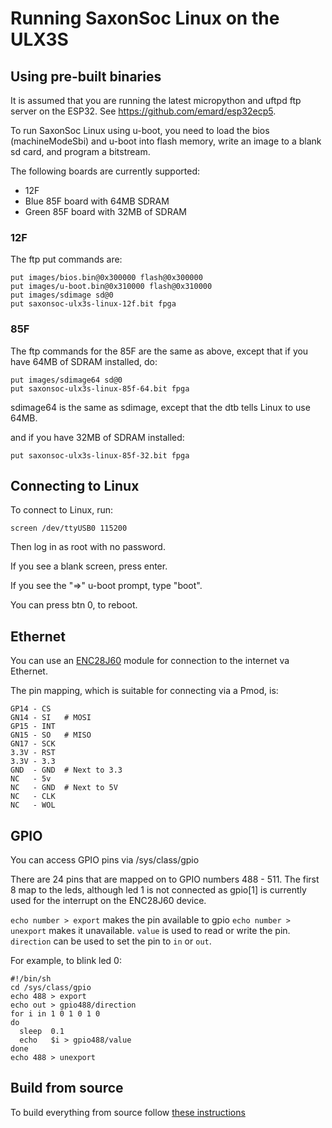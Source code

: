 # Running SaxonSoc Linux on the ULX3S

## Using pre-built binaries

It is assumed that you are running the latest micropython and uftpd ftp server on the ESP32. See https://github.com/emard/esp32ecp5.

To run SaxonSoc Linux using u-boot, you need to load the bios (machineModeSbi) and u-boot into flash memory, write an image to a blank sd card, and program a bitstream.

The following boards are currently supported:

- 12F
- Blue 85F board with 64MB SDRAM
- Green 85F board with 32MB of SDRAM

### 12F

The ftp put commands are:

```
put images/bios.bin@0x300000 flash@0x300000
put images/u-boot.bin@0x310000 flash@0x310000
put images/sdimage sd@0
put saxonsoc-ulx3s-linux-12f.bit fpga
```

### 85F

The ftp commands for the 85F are the same as above, except that if you have 64MB of SDRAM installed, do:

```
put images/sdimage64 sd@0
put saxonsoc-ulx3s-linux-85f-64.bit fpga
```

sdimage64 is the same as sdimage, except that the dtb tells Linux to use 64MB.

and if you have 32MB of SDRAM installed:

```
put saxonsoc-ulx3s-linux-85f-32.bit fpga
```

## Connecting to Linux

To connect to Linux, run:

```
screen /dev/ttyUSB0 115200
```

Then log in as root with no password.

If you see a blank screen, press enter.

If you see the "=>" u-boot prompt, type "boot".

You can press btn 0, to reboot.

## Ethernet 

You can use an [ENC28J60](https://www.ebay.co.uk/itm/1-x-ENC28J60-LAN-Ethernet-Network-Board-Module-For-Arduino-SPI-Interface/262699636321) module for connection to the internet va Ethernet.

The pin mapping, which is suitable for connecting via a Pmod, is:

```
GP14 - CS
GN14 - SI   # MOSI
GP15 - INT
GN15 - SO   # MISO
GN17 - SCK
3.3V - RST
3.3V - 3.3
GND  - GND  # Next to 3.3
NC   - 5v
NC   - GND  # Next to 5V
NC   - CLK
NC   - WOL

```

## GPIO

You can access GPIO pins via /sys/class/gpio

There are 24 pins that are mapped on to GPIO numbers 488 - 511.
The first 8 map to the leds, although led 1 is not connected as gpio[1] is currently used for the interrupt on the ENC28J60 device.

`echo number > export` makes the pin available to gpio
`echo number > unexport` makes it unavailable.
`value` is used to read or write the pin.
`direction` can be used to set the pin to `in` or `out`.

For example, to blink led 0:

```
#!/bin/sh
cd /sys/class/gpio
echo 488 > export
echo out > gpio488/direction
for i in 1 0 1 0 1 0
do
  sleep  0.1
  echo   $i > gpio488/value
done
echo 488 > unexport
```

## Build from source

To build everything from source follow [these instructions](https://github.com/SpinalHDL/SaxonSoc/blob/dev/bsp/Ulx3sLinuxUboot/README.md)

